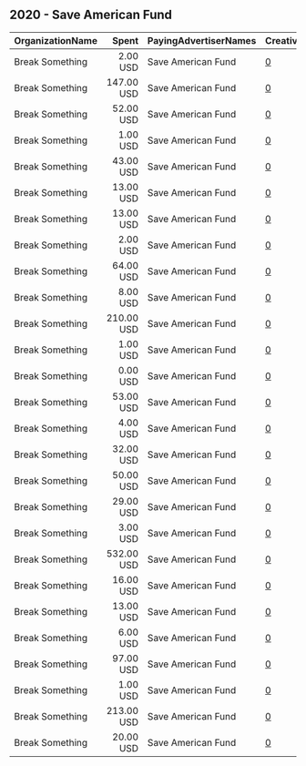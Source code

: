 ## 2020 - Save American Fund 
|OrganizationName|Spent|PayingAdvertiserNames|CreativeUrls|Impressions|Genders|AgeBrackets|CountryCodes|BillingAddresses|CandidateBallotInformation|
|:---|---:|:---|:---|---:|:---|:---|:---|:---|:---|
|Break Something|2.00 USD|Save American Fund|[0](https://www.snap.com/political-ads/asset/9ecdb68bcc3882fa86b7692b5fbf6545a95ce87a9e303e5adbba65071da79c28?mediaType=mp4)|212||18+|united states|"1768 Columbia Road NW #3,Washington,20009,US"|Fire Mitch Save America Fund|
|Break Something|147.00 USD|Save American Fund|[0](https://www.snap.com/political-ads/asset/2d1af127706c2d816a13e516f053d17da3b542c749660cf4dd0f764864f1e77c?mediaType=mp4)|26,750||18+|united states|"1768 Columbia Road NW #3,Washington,20009,US"|Fire Mitch Save America Fund|
|Break Something|52.00 USD|Save American Fund|[0](https://www.snap.com/political-ads/asset/2d1af127706c2d816a13e516f053d17da3b542c749660cf4dd0f764864f1e77c?mediaType=mp4)|15,101||18+|united states|"1768 Columbia Road NW #3,Washington,20009,US"|Fire Mitch Save America Fund|
|Break Something|1.00 USD|Save American Fund|[0](https://www.snap.com/political-ads/asset/2d1af127706c2d816a13e516f053d17da3b542c749660cf4dd0f764864f1e77c?mediaType=mp4)|66||18+|united states|"1768 Columbia Road NW #3,Washington,20009,US"|Fire Mitch Save America Fund|
|Break Something|43.00 USD|Save American Fund|[0](https://www.snap.com/political-ads/asset/1250d8296c110a36c53c13d87b12e9a8b96a5e791817d881c38d50d226394a55?mediaType=mp4)|7,574||18+|united states|"1768 Columbia Road NW #3,Washington,20009,US"|Fire Mitch Save America Fund|
|Break Something|13.00 USD|Save American Fund|[0](https://www.snap.com/political-ads/asset/3eec745dfaef914b050ff59666780b0503cf5a6e2f691e284019231d4c005426?mediaType=png)|2,122||18+|united states|"1768 Columbia Road NW #3,Washington,20009,US"|Fire Mitch Save America Fund|
|Break Something|13.00 USD|Save American Fund|[0](https://www.snap.com/political-ads/asset/bee83e4b5d160a36449af1a50aedc63603b4205f7c5a9bd752f880d45eeba275?mediaType=mp4)|561||18+|united states|"1768 Columbia Road NW #3,Washington,20009,US"|Fire Mitch Save America Fund|
|Break Something|2.00 USD|Save American Fund|[0](https://www.snap.com/political-ads/asset/1250d8296c110a36c53c13d87b12e9a8b96a5e791817d881c38d50d226394a55?mediaType=mp4)|183||18+|united states|"1768 Columbia Road NW #3,Washington,20009,US"|Fire Mitch Save America Fund|
|Break Something|64.00 USD|Save American Fund|[0](https://www.snap.com/political-ads/asset/1250d8296c110a36c53c13d87b12e9a8b96a5e791817d881c38d50d226394a55?mediaType=mp4)|16,419||18+|united states|"1768 Columbia Road NW #3,Washington,20009,US"|Fire Mitch Save America Fund|
|Break Something|8.00 USD|Save American Fund|[0](https://www.snap.com/political-ads/asset/3d4cfa43ba7b81c14fa7898b5f91df03c9e771c60415fa427962f5efb173f7c8?mediaType=mp4)|1,459||18+|united states|"1768 Columbia Road NW #3,Washington,20009,US"|Fire Mitch Save America Fund|
|Break Something|210.00 USD|Save American Fund|[0](https://www.snap.com/political-ads/asset/3d4cfa43ba7b81c14fa7898b5f91df03c9e771c60415fa427962f5efb173f7c8?mediaType=mp4)|54,651||18+|united states|"1768 Columbia Road NW #3,Washington,20009,US"|Fire Mitch Save America Fund|
|Break Something|1.00 USD|Save American Fund|[0](https://www.snap.com/political-ads/asset/3d4cfa43ba7b81c14fa7898b5f91df03c9e771c60415fa427962f5efb173f7c8?mediaType=mp4)|77||18+|united states|"1768 Columbia Road NW #3,Washington,20009,US"|Fire Mitch Save America Fund|
|Break Something|0.00 USD|Save American Fund|[0](https://www.snap.com/political-ads/asset/3eec745dfaef914b050ff59666780b0503cf5a6e2f691e284019231d4c005426?mediaType=png)|56||18+|united states|"1768 Columbia Road NW #3,Washington,20009,US"|Fire Mitch Save America Fund|
|Break Something|53.00 USD|Save American Fund|[0](https://www.snap.com/political-ads/asset/49c3365dd332360b2023568a92c10e1619bd3016f853029f7d2e2361a07fb91f?mediaType=mp4)|13,319||18+|united states|"1768 Columbia Road NW #3,Washington,20009,US"|Fire Mitch Save America Fund|
|Break Something|4.00 USD|Save American Fund|[0](https://www.snap.com/political-ads/asset/cd3fff3289ae30675cdd8fdd8fea1b1b4b7a99a86caecc64715a6bcf73ac0433?mediaType=mp4)|256||18+|united states|"1768 Columbia Road NW #3,Washington,20009,US"|Fire Mitch Save America Fund|
|Break Something|32.00 USD|Save American Fund|[0](https://www.snap.com/political-ads/asset/058406896a70d3f55b02ece232605c75528a522cad6dc70c0faaad8749bfb645?mediaType=png)|6,917||18+|united states|"1768 Columbia Road NW #3,Washington,20009,US"|Fire Mitch Save America Fund|
|Break Something|50.00 USD|Save American Fund|[0](https://www.snap.com/political-ads/asset/bee83e4b5d160a36449af1a50aedc63603b4205f7c5a9bd752f880d45eeba275?mediaType=mp4)|12,661||18+|united states|"1768 Columbia Road NW #3,Washington,20009,US"|Fire Mitch Save America Fund|
|Break Something|29.00 USD|Save American Fund|[0](https://www.snap.com/political-ads/asset/0f2a9ef359fffb3b88652729c5a873b3441ede34778a774aeda3df712702c3fe?mediaType=png)|6,634||18+|united states|"1768 Columbia Road NW #3,Washington,20009,US"|Fire Mitch Save America Fund|
|Break Something|3.00 USD|Save American Fund|[0](https://www.snap.com/political-ads/asset/0f2a9ef359fffb3b88652729c5a873b3441ede34778a774aeda3df712702c3fe?mediaType=png)|262||18+|united states|"1768 Columbia Road NW #3,Washington,20009,US"|Fire Mitch Save America Fund|
|Break Something|532.00 USD|Save American Fund|[0](https://www.snap.com/political-ads/asset/cd3fff3289ae30675cdd8fdd8fea1b1b4b7a99a86caecc64715a6bcf73ac0433?mediaType=mp4)|97,971||18+|united states|"1768 Columbia Road NW #3,Washington,20009,US"|Fire Mitch Save America Fund|
|Break Something|16.00 USD|Save American Fund|[0](https://www.snap.com/political-ads/asset/bee83e4b5d160a36449af1a50aedc63603b4205f7c5a9bd752f880d45eeba275?mediaType=mp4)|1,899||18+|united states|"1768 Columbia Road NW #3,Washington,20009,US"|Fire Mitch Save America Fund|
|Break Something|13.00 USD|Save American Fund|[0](https://www.snap.com/political-ads/asset/9ecdb68bcc3882fa86b7692b5fbf6545a95ce87a9e303e5adbba65071da79c28?mediaType=mp4)|2,335||18+|united states|"1768 Columbia Road NW #3,Washington,20009,US"|Fire Mitch Save America Fund|
|Break Something|6.00 USD|Save American Fund|[0](https://www.snap.com/political-ads/asset/0f2a9ef359fffb3b88652729c5a873b3441ede34778a774aeda3df712702c3fe?mediaType=png)|934||18+|united states|"1768 Columbia Road NW #3,Washington,20009,US"|Fire Mitch Save America Fund|
|Break Something|97.00 USD|Save American Fund|[0](https://www.snap.com/political-ads/asset/9ecdb68bcc3882fa86b7692b5fbf6545a95ce87a9e303e5adbba65071da79c28?mediaType=mp4)|27,993||18+|united states|"1768 Columbia Road NW #3,Washington,20009,US"|Fire Mitch Save America Fund|
|Break Something|1.00 USD|Save American Fund|[0](https://www.snap.com/political-ads/asset/49c3365dd332360b2023568a92c10e1619bd3016f853029f7d2e2361a07fb91f?mediaType=mp4)|108||18+|united states|"1768 Columbia Road NW #3,Washington,20009,US"|Fire Mitch Save America Fund|
|Break Something|213.00 USD|Save American Fund|[0](https://www.snap.com/political-ads/asset/cd3fff3289ae30675cdd8fdd8fea1b1b4b7a99a86caecc64715a6bcf73ac0433?mediaType=mp4)|49,421||18+|united states|"1768 Columbia Road NW #3,Washington,20009,US"|Fire Mitch Save America Fund|
|Break Something|20.00 USD|Save American Fund|[0](https://www.snap.com/political-ads/asset/49c3365dd332360b2023568a92c10e1619bd3016f853029f7d2e2361a07fb91f?mediaType=mp4)|3,424||18+|united states|"1768 Columbia Road NW #3,Washington,20009,US"|Fire Mitch Save America Fund|
